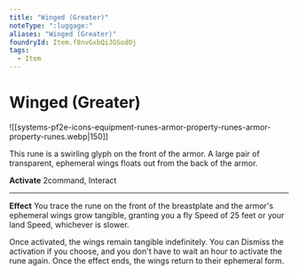 ```yaml
---
title: "Winged (Greater)"
noteType: ":luggage:"
aliases: "Winged (Greater)"
foundryId: Item.f8nvGxbQiJGSodOj
tags:
  - Item
---
```


# Winged (Greater)
![[systems-pf2e-icons-equipment-runes-armor-property-runes-armor-property-runes.webp|150]]

This rune is a swirling glyph on the front of the armor. A large pair of transparent, ephemeral wings floats out from the back of the armor.

**Activate** 2command, Interact

* * *

**Effect** You trace the rune on the front of the breastplate and the armor's ephemeral wings grow tangible, granting you a fly Speed of 25 feet or your land Speed, whichever is slower.

Once activated, the wings remain tangible indefinitely. You can Dismiss the activation if you choose, and you don't have to wait an hour to activate the rune again. Once the effect ends, the wings return to their ephemeral form.
